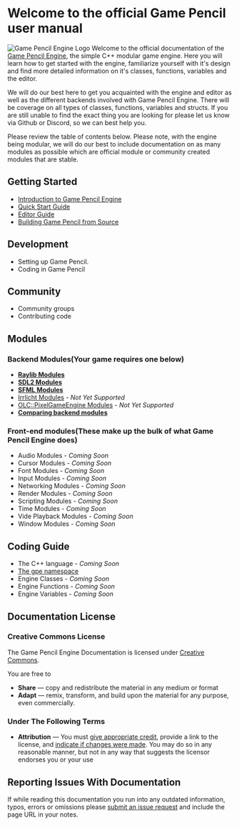 <!-- markdownlint-disable MD042 -->
# Welcome to the official Game Pencil user manual

![Game Pencil Engine Logo](https://docs.gamepencil.net/wp-content/uploads/sites/6/2022/01/logo_white-1024x304.png)
Welcome to the official documentation of the [Game Pencil Engine](htps://www.gamepencil.net "Game Pencil Engine"), the simple C++ modular game engine. Here you will learn how to get started with the engine, familiarize yourself with it's design and find more detailed information on it's classes, functions, variables and the editor.&nbsp;

We will do our best here to get you acquainted with the engine and editor as well as the different backends involved with Game Pencil Engine. There will be coverage on all types of classes, functions, variables and structs. If you are still unable to find the exact thing you are looking for please let us know via Github or Discord, so we can best help you.

Please review the table of contents below. Please note, with the engine being modular, we will do our best to include documentation on as many modules as possible which are official module or community created modules that are stable.&nbsp;

## Getting Started

- [Introduction to Game Pencil Engine](intro)
- [Quick Start Guide](#)
- [Editor Guide](#)
- [Building Game Pencil from Source](#)

## Development

- Setting up Game Pencil.
- Coding in Game Pencil

## Community

- Community groups
- Contributing code

## Modules

### Backend Modules(Your game requires one below)

- **[Raylib Modules](#)**
- **[SDL2 Modules](#)**
- **[SFML Modules](#)**
- [Irrlicht Modules](#) - _Not Yet Supported_
- [OLC::PixelGameEngine Modules](#) - _Not Yet Supported_
- **[Comparing backend modules](#)**

### Front-end modules(These make up the bulk of what Game Pencil Engine does)

- Audio Modules - _Coming Soon_
- Cursor Modules - _Coming Soon_
- Font Modules - _Coming Soon_
- Input Modules - _Coming Soon_
- Networking Modules - _Coming Soon_
- Render Modules - _Coming Soon_
- Scripting Modules - _Coming Soon_
- Time Modules - _Coming Soon_
- Vide Playback Modules - _Coming Soon_
- Window Modules - _Coming Soon_

## Coding Guide

- The C++ language - _Coming Soon_
- [The gpe namespace](#)
- Engine Classes - _Coming Soon_
- Engine Functions - _Coming Soon_
- Engine Variables - _Coming Soon_

## Documentation License

### Creative Commons License

The Game Pencil Engine Documentation is licensed under [Creative Commons](https://creativecommons.org/licenses/by/4.0/).

You are free to

- **Share** — copy and redistribute the material in any medium or format
- **Adapt** — remix, transform, and build upon the material
  for any purpose, even commercially.

### Under The Following Terms

- **Attribution** — You must [give appropriate credit](https://creativecommons.org/licenses/by/4.0/#), provide a link to the license, and [indicate if changes were made](https://creativecommons.org/licenses/by/4.0/#). You may do so in any reasonable manner, but not in any way that suggests the licensor endorses you or your use

## Reporting Issues With Documentation

If while reading this documentation you run into any outdated information, typos, errors or omissions please [submit an issue request](https://github.com/pawbyte/gpe-docs/issues) and include the page URL in your notes.
